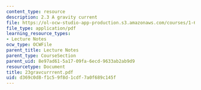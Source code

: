```yaml
---
content_type: resource
description: 2.3 A gravity current
file: https://ol-ocw-studio-app-production.s3.amazonaws.com/courses/1-63-advanced-fluid-dynamics-of-the-environment-fall-2002/d369c0d8f1c59f8d1cdf7a0f689c145f_23gravcurrrent.pdf
file_type: application/pdf
learning_resource_types:
- Lecture Notes
ocw_type: OCWFile
parent_title: Lecture Notes
parent_type: CourseSection
parent_uid: 8e97ad61-5a17-09fa-6ecd-9633ab2ab9d9
resourcetype: Document
title: 23gravcurrrent.pdf
uid: d369c0d8-f1c5-9f8d-1cdf-7a0f689c145f
---
```

